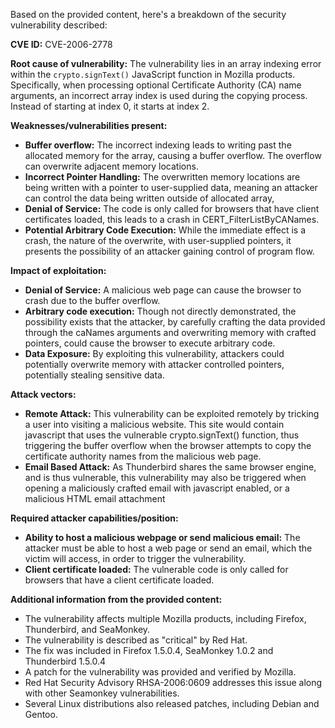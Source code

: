 Based on the provided content, here's a breakdown of the security vulnerability described:

**CVE ID:** CVE-2006-2778

**Root cause of vulnerability:**
The vulnerability lies in an array indexing error within the `crypto.signText()` JavaScript function in Mozilla products. Specifically, when processing optional Certificate Authority (CA) name arguments, an incorrect array index is used during the copying process. Instead of starting at index 0, it starts at index 2.

**Weaknesses/vulnerabilities present:**
-   **Buffer overflow:** The incorrect indexing leads to writing past the allocated memory for the array, causing a buffer overflow. The overflow can overwrite adjacent memory locations.
-   **Incorrect Pointer Handling:** The overwritten memory locations are being written with a pointer to user-supplied data, meaning an attacker can control the data being written outside of allocated array,
-  **Denial of Service:** The code is only called for browsers that have client certificates loaded, this leads to a crash in CERT_FilterListByCANames.
-  **Potential Arbitrary Code Execution:** While the immediate effect is a crash, the nature of the overwrite, with user-supplied pointers, it presents the possibility of an attacker gaining control of program flow.

**Impact of exploitation:**
-   **Denial of Service:** A malicious web page can cause the browser to crash due to the buffer overflow.
-   **Arbitrary code execution:** Though not directly demonstrated, the possibility exists that the attacker, by carefully crafting the data provided through the caNames arguments and overwriting memory with crafted pointers, could cause the browser to execute arbitrary code.
-   **Data Exposure:** By exploiting this vulnerability, attackers could potentially overwrite memory with attacker controlled pointers, potentially stealing sensitive data.

**Attack vectors:**
-  **Remote Attack:** This vulnerability can be exploited remotely by tricking a user into visiting a malicious website. This site would contain javascript that uses the vulnerable crypto.signText() function, thus triggering the buffer overflow when the browser attempts to copy the certificate authority names from the malicious web page.
-  **Email Based Attack:** As Thunderbird shares the same browser engine, and is thus vulnerable, this vulnerability may also be triggered when opening a maliciously crafted email with javascript enabled, or a malicious HTML email attachment

**Required attacker capabilities/position:**
-   **Ability to host a malicious webpage or send malicious email:** The attacker must be able to host a web page or send an email, which the victim will access, in order to trigger the vulnerability.
-  **Client certificate loaded:** The vulnerable code is only called for browsers that have a client certificate loaded.

**Additional information from the provided content:**
-   The vulnerability affects multiple Mozilla products, including Firefox, Thunderbird, and SeaMonkey.
-   The vulnerability is described as "critical" by Red Hat.
-   The fix was included in Firefox 1.5.0.4, SeaMonkey 1.0.2 and Thunderbird 1.5.0.4
-   A patch for the vulnerability was provided and verified by Mozilla.
- Red Hat Security Advisory RHSA-2006:0609 addresses this issue along with other Seamonkey vulnerabilities.
- Several Linux distributions also released patches, including Debian and Gentoo.